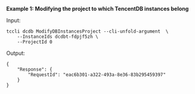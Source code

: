 **Example 1: Modifying the project to which TencentDB instances belong**



Input: 

```
tccli dcdb ModifyDBInstancesProject --cli-unfold-argument  \
    --InstanceIds dcdbt-fdpjf5zh \
    --ProjectId 0
```

Output: 
```
{
    "Response": {
        "RequestId": "eac6b301-a322-493a-8e36-83b295459397"
    }
}
```

